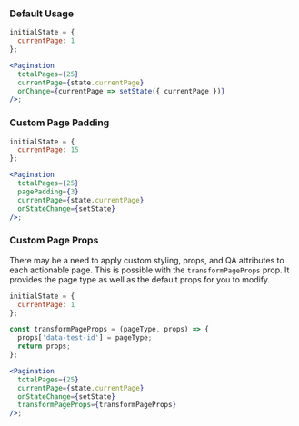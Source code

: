 ### Default Usage

```jsx
initialState = {
  currentPage: 1
};

<Pagination
  totalPages={25}
  currentPage={state.currentPage}
  onChange={currentPage => setState({ currentPage })}
/>;
```

### Custom Page Padding

```jsx
initialState = {
  currentPage: 15
};

<Pagination
  totalPages={25}
  pagePadding={3}
  currentPage={state.currentPage}
  onStateChange={setState}
/>;
```

### Custom Page Props

There may be a need to apply custom styling, props, and QA attributes to each actionable page.
This is possible with the `transformPageProps` prop. It provides the page type as well as the
default props for you to modify.

```jsx
initialState = {
  currentPage: 1
};

const transformPageProps = (pageType, props) => {
  props['data-test-id'] = pageType;
  return props;
};

<Pagination
  totalPages={25}
  currentPage={state.currentPage}
  onStateChange={setState}
  transformPageProps={transformPageProps}
/>;
```
